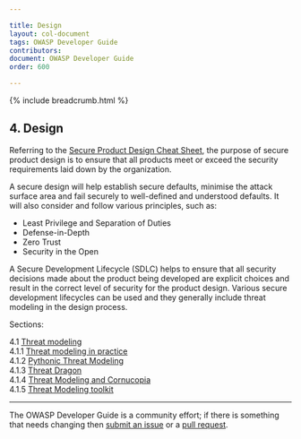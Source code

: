 ```yaml
---

title: Design
layout: col-document
tags: OWASP Developer Guide
contributors:
document: OWASP Developer Guide
order: 600

---
```


{% include breadcrumb.html %}

## 4. Design

Referring to the [Secure Product Design Cheat Sheet][spdcs], the purpose of secure product design is to ensure
that all products meet or exceed the security requirements laid down by the organization.

A secure design will help establish secure defaults, minimise the attack surface area
and fail securely to well-defined and understood defaults.
It will also consider and follow various principles, such as:

* Least Privilege and Separation of Duties
* Defense-in-Depth
* Zero Trust
* Security in the Open

A Secure Development Lifecycle (SDLC) helps to ensure that all security decisions made about the product being developed
are explicit choices and result in the correct level of security for the product design.
Various secure development lifecycles can be used and they generally include threat modeling in the design process.

Sections:

4.1 [Threat modeling](01-threat-modeling/toc.md)  
4.1.1 [Threat modeling in practice](01-threat-modeling/01-threat-modeling.md)  
4.1.2 [Pythonic Threat Modeling](01-threat-modeling/02-pytm.md)  
4.1.3 [Threat Dragon](01-threat-modeling/03-threat-dragon.md)  
4.1.4 [Threat Modeling and Cornucopia](01-threat-modeling/04-cornucopia.md)  
4.1.5 [Threat Modeling toolkit](01-threat-modeling/05-toolkit.md)  

----

The OWASP Developer Guide is a community effort; if there is something that needs changing
then [submit an issue][issue0600] or a [pull request][pr].

[issue0600]: https://github.com/OWASP/www-project-developer-guide/issues/new?labels=enhancement&template=request.md&title=Update:%2006-design/00-toc
[pr]: https://github.com/OWASP/www-project-developer-guide/pulls
[spdcs]: https://cheatsheetseries.owasp.org/cheatsheets/Secure_Product_Design_Cheat_Sheet.html
